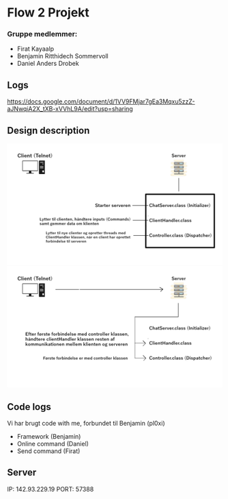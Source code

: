 # Flow 2 Projekt
### Gruppe medlemmer: 
-   Firat Kayaalp
-   Benjamin Ritthidech Sommervoll
-   Daniel Anders Drobek

## Logs
https://docs.google.com/document/d/1VV9FMjar7gEa3Mqxu5zzZ-aJNwqiA2X_tXB-xVVhL9A/edit?usp=sharing


## Design description
![alt text](https://github.com/pl0xi/flow2-projekt/blob/main/flowProjekt.png)
![alt text](https://github.com/pl0xi/flow2-projekt/blob/main/flowProjektBillede2.png)

## Code logs
Vi har brugt code with me, forbundet til Benjamin (pl0xi)
- Framework (Benjamin)
- Online command (Daniel)
- Send command (Firat)

## Server
IP: 142.93.229.19
PORT: 57388

